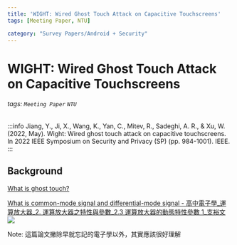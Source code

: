 ```yaml
---
title: 'WIGHT: Wired Ghost Touch Attack on Capacitive Touchscreens'
tags: [Meeting Paper, NTU]

category: "Survey Papers/Android + Security"
---
```


# WIGHT: Wired Ghost Touch Attack on Capacitive Touchscreens
###### tags: `Meeting Paper` `NTU`
:::info
Jiang, Y., Ji, X., Wang, K., Yan, C., Mitev, R., Sadeghi, A. R., & Xu, W. (2022, May). Wight: Wired ghost touch attack on capacitive touchscreens. In 2022 IEEE Symposium on Security and Privacy (SP) (pp. 984-1001). IEEE.
:::

## Background
[What is ghost touch?](https://www.google.com/url?sa=t&rct=j&q=&esrc=s&source=web&cd=&cad=rja&uact=8&ved=2ahUKEwj40bHli7P-AhUNQ94KHUdYAAMQFnoECAsQAQ&url=https%3A%2F%2Fzh-tw.ios-data-recovery.com%2Fandroid-ghost-touch-fix%2F&usg=AOvVaw2qVDJ2tKU-pVUgcDFAodNY)

[What is common-mode signal and differential-mode signal - 高中電子學_運算放大器_2. 運算放大器之特性與參數_2.3 運算放大器的動態特性參數 1_支裕文](https://youtu.be/YlN7rFg7cps)
![](https://i.imgur.com/AlHU0Uh.png)

Note: 這篇論文撇除早就忘記的電子學以外，其實應該很好理解
